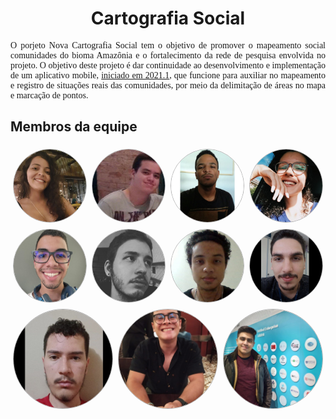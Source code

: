 # <center>Cartografia Social
<p align="justify">
O porjeto Nova Cartografia Social tem o objetivo de promover o mapeamento social comunidades do bioma Amazônia e o fortalecimento da rede de pesquisa envolvida no projeto. O objetivo deste projeto é dar continuidade ao desenvolvimento e implementação de um aplicativo mobile, <a href="https://github.com/fga-eps-mds/2021.1-Cartografia-social-docs">iniciado em 2021.1</a>,  que funcione para auxiliar no mapeamento e registro de situações reais das comunidades, por meio da delimitação de áreas no mapa e marcação de pontos.
</p>

## Membros da equipe
<div class="members">
    <div class="member">
        <p>Rafaella Junqueira
            <!-- <a href="https://github.com/RafaellaJunqueira">Rafaella Junqueira</a> -->
        </p>
        <img src="img/equipe/rafaella.jpeg">
    </div>
    <div class="member">
        <p>Marcos Nery</p>
        <img src="img/equipe/marcos.jpeg">
    </div>
    <div class="member">
        <p>Gustavo Marques</p>
        <img src="img/equipe/gustavoEPS.jpeg">
    </div>
  <div class="member">
    <p>Larissa Sales</p>
    <img src="img/equipe/larissa.jpeg">
  </div>
</div>
  
<div class="members">
    <div class="member">
        <p>Pedro Vitor</p>
        <img src="img/equipe/pedro.jpeg">
    </div>
    <div class="member">
        <p>Eric Chagas</p>
        <img src="img/equipe/eric.jpeg">
    </div>
    <div class="member">
        <p>Gustavo Martins</p>
        <img src="img/equipe/gustavoMDS.jpeg">
    </div>
    <div class="member">
        <p>Vinícius Alves</p>
        <img src="img/equipe/vinicius.jpeg">
    </div>
</div>

<div class="members">
    <div class="one_member">
        <p>Israel Thalles</p>
        <img src="img/equipe/israel.jpeg">
    </div>
    <div class="one_member">
        <p>Gian Medeiros</p>
        <img src="img/equipe/gian.jpeg">
    </div>
    <div class="one_member">
        <p>Gabriel Nascimento</p>
        <img src="img/equipe/gabriel.jpeg">
        <link></link>
    </div>
    <div>
        <img>
    </div>
</div>

<style>
.members {
    display: flex; 
    flex-direction: row;
}
.one_member img {
    position: relative;
    width: 162px;
    opacity: 1;
    border-style: solid;
    border-radius: 640px;
    border-width: 1px; 
    border-color: rgba(0,0,0,0.3);
    z-index: 3;
    transition: opacity 0.5s !important;
}
.one_member p {
    align: center;
    position: absolute;
    transform: translate(0, 2.5em);
    z-index: 2;
    /* color: black; */
    font-weight: bold;
    font-family: Montserrat;
}
.member, .one_member {
    display: flex;
    margin: 5px;
    justify-content: center;
}
.member img {
    position: relative;
    width: 640px;
    opacity: 1;
    border-style: solid;
    border-radius: 640px;
    border-width: 1px; 
    border-color: rgba(0,0,0,0.3);
    z-index: 3;
    transition: opacity 0.5s !important;
}
.member p{
    align: center;
    position: absolute;
    transform: translate(0, 2.5em);
    z-index: 2;
    /* color: black; */
    font-weight: bold;
    font-family: Montserrat;
}
.member img:hover, .one_member img:hover {
    opacity: 0.2;
    z-index: 1;
}
.member p:hover + img, .one_member p:hover + img {
    opacity: 0.3;
    z-index: 1;
}
p {
    font-family: Montserrat !important;
    font-weight: 500;
}
</style>